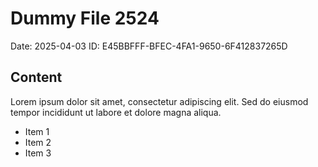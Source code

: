 # Dummy File 2524

Date: 2025-04-03
ID: E45BBFFF-BFEC-4FA1-9650-6F412837265D

## Content

Lorem ipsum dolor sit amet, consectetur adipiscing elit.
Sed do eiusmod tempor incididunt ut labore et dolore magna aliqua.

* Item 1
* Item 2
* Item 3
